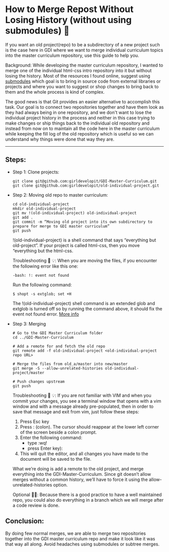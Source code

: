 # How to Merge Repost Without Losing History (without using submodules) :blue_book:
If you want an old project(repo) to be a subdirectory of a new project  such is the case here in GDI where we want to merge individual curriculum topics into the master curriculum repository, use this guide to help you.

Background:
While developing the master curriculum repository, I wanted to merge one of the individual html-css intro repository into it but without losing the history. Most of the resources I found online, suggest using [submodules](https://stackoverflow.com/questions/1425892/how-do-you-merge-two-git-repositories) which goal is to bring in source code from external libraries or projects and where you want to suggest or shop changes to bring back to them and the whole process is kind of complex.

The good news is that Git provides an easier alternative to accomplish this task. Our goal is to connect two repositories together and have them look as they had always being in one repository, and we don't want to lose the individual project history in the process and neither in this case trying to make changes or ship things back to the individual old repository and instead from now on to maintain all the code here in the master curriculum while keeping the fill log of the old repository which is useful so we can understand why things were done that way they are.

---

## Steps:
* Step 1: Clone projects:
    ```
  git clone git@github.com:girldevelopit/GDI-Master-Curriculum.git
  git clone git@github.com:girldevelopit/old-individual-project.git
  ```

* Step 2: Moving old repo to master curriculum:
  ```
  cd old-individual-project
  mkdir old-individual-project
  git mv !(old-individual-project) old-individual-project
  git add .
  git commit -m “Moving old project into its own subdirectory to prepare for merge to GDI master curriculum”
  git push
  ```
  !(old-individual-project) is a shell command that says “everything but old-project”. If your project is called html-css, then you move “everything but the html-css.

  Troubleshooting :information_desk_person: :bulb:: When you are moving the files, if you encounter the following error like this one:
  ```
  -bash: !: event not found
  ```
  Run the following command:
  ```
  $ shopt -s extglob; set +H
  ```
  The !(old-individual-project) shell command is an extended glob and extglob is turned off so by running the command above, it should fix the event not found error.  [More info](https://askubuntu.com/questions/798749/bash-event-not-found)

* Step 3: Merging
  ```
  # Go to the GDI Master Curriculum folder
  cd ../GDI-Master-Curriculum

  # Add a remote for and fetch the old repo
  git remote add -f old-individual-project <old-individual-project repo URL>

  # Merge the files from old_a/master into new/master
  git merge -S --allow-unrelated-histories old-individual-project/master

  # Push changes upstream
  git push
  ```
  Troubleshooting :information_desk_person: :bulb:: If you are not familiar with VIM and when you commit your changes, you see a terminal window that opens with a vim window and with a message already pre-populated, then in order to save that message and exit from vim, just follow these steps:
   1. Press Esc key
   2. Press : (colon). The cursor should reappear at the lower left corner of the screen beside a colon prompt.
   3. Enter the following command:
      * type :wq!
      * press Enter key):
   4. This will quit the editor, and all changes you have made to the document will be saved to the file.

  What we’re doing is add a remote to the old project, and merge everything into the GDI-Master-Curriculum. Since git doesn’t allow merges without a common history, we’ll have to force it using the allow-unrelated-histories option.

  Optional :ok_woman:: Because there is a good practice to have a well maintained repo, you could also do everything in a branch which we will merge after a code review is done.

## Conclusion:
By doing few normal merges, we are able to merge two repositories together into the GDI master curriculum repo and make it look like it was that way all along.  Avoid headaches using submodules or subtree merges.
